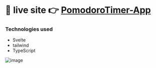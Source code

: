 # 🔴 **live site 👉** [PomodoroTimer-App](https://svelte-timer-six.vercel.app/)

### Technologies used

- Svelte
- tailwind
- TypeScript

![image](https://user-images.githubusercontent.com/50992812/232183132-dea8bcc2-96cc-4706-b301-2ec7a52d680e.png)
